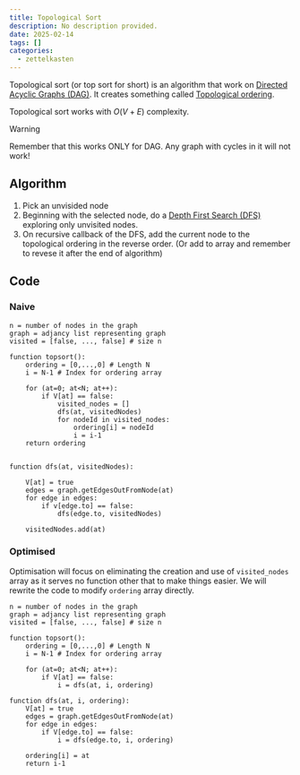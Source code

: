 ```yaml
---
title: Topological Sort
description: No description provided.
date: 2025-02-14
tags: []
categories:
  - zettelkasten
---
```


Topological sort (or top sort for short) is an algorithm that work on [Directed Acyclic Graphs (DAG)](Directed%20Acyclic%20Graphs%20(DAG).md). It creates something called [Topological ordering](Topological%20ordering.md).

Topological sort works with $O(V+E)$ complexity.

> [!Warning]
> Remember that this works ONLY for DAG. Any graph with cycles in it will not work!

## Algorithm

1. Pick an unvisided node
2. Beginning with the selected node, do a [Depth First Search (DFS)](Depth%20First%20Search%20(DFS).md) exploring only unvisited nodes.
3. On recursive callback of the DFS, add the current node to the topological ordering in the reverse order. (Or add to array and remember to revese it after the end of algorithm)

## Code

### Naive

```pseudo
n = number of nodes in the graph
graph = adjancy list representing graph
visited = [false, ..., false] # size n

function topsort():
	ordering = [0,...,0] # Length N
	i = N-1 # Index for ordering array

	for (at=0; at<N; at++):
		if V[at] == false:
			visited_nodes = []
			dfs(at, visitedNodes)
			for nodeId in visited_nodes:
				ordering[i] = nodeId
				i = i-1
	return ordering


function dfs(at, visitedNodes):

	V[at] = true
	edges = graph.getEdgesOutFromNode(at)
	for edge in edges:
		if v[edge.to] == false:
			dfs(edge.to, visitedNodes)
	
	visitedNodes.add(at)
```

### Optimised

Optimisation will focus on eliminating the creation and use of `visited_nodes` array as it serves no function other that to make things easier. We will rewrite the code to modify `ordering` array directly.

```pseudo
n = number of nodes in the graph
graph = adjancy list representing graph
visited = [false, ..., false] # size n

function topsort():
	ordering = [0,...,0] # Length N
	i = N-1 # Index for ordering array

	for (at=0; at<N; at++):
		if V[at] == false:
			i = dfs(at, i, ordering)

function dfs(at, i, ordering):
	V[at] = true
	edges = graph.getEdgesOutFromNode(at)
	for edge in edges:
		if V[edge.to] == false:
			i = dfs(edge.to, i, ordering)

	ordering[i] = at
	return i-1
```

